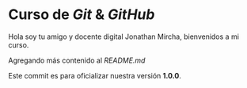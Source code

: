 # Curso de _Git_ & _GitHub_
Hola soy tu amigo y docente digital Jonathan Mircha, bienvenidos a mi curso.

Agregando más contenido al _README.md_

Este commit es para oficializar nuestra versión **1.0.0**.